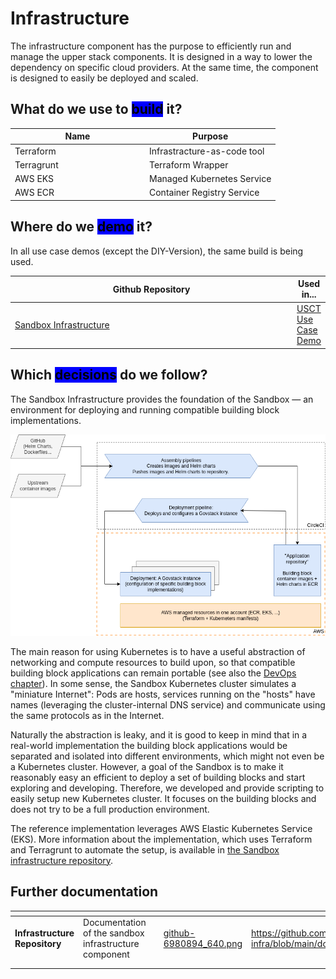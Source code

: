 # Infrastructure

The infrastructure component has the purpose to efficiently run and manage the upper stack components. It is designed in a way to lower the dependency on specific cloud providers. At the same time, the component is designed to easily be deployed and scaled.

## What do we use to <mark style="background-color:blue;">build</mark> it?

<table><thead><tr><th width="201">Name</th><th>Purpose</th></tr></thead><tbody><tr><td>Terraform</td><td>Infrastracture-as-code tool</td></tr><tr><td>Terragrunt</td><td>Terraform Wrapper</td></tr><tr><td>AWS EKS</td><td>Managed Kubernetes Service</td></tr><tr><td>AWS ECR</td><td>Container Registry Service</td></tr></tbody></table>

## Where do we <mark style="background-color:blue;">demo</mark> it?

In all use case demos (except the DIY-Version), the same build is being used.

<table><thead><tr><th width="498">Github Repository</th><th>Used in...</th></tr></thead><tbody><tr><td><a href="https://github.com/GovStackWorkingGroup/sandbox-infra">Sandbox Infrastructure</a></td><td><a href="../access-demos/usct-use-case.md">USCT Use Case Demo</a></td></tr></tbody></table>

## Which <mark style="background-color:blue;">decisions</mark> do we follow?

The Sandbox Infrastructure provides the foundation of the Sandbox — an environment for deploying and running compatible building block implementations.

![Sandbox infrastructure diagram](assets/sandbox-infrastructure-2.drawio.png)

The main reason for using Kubernetes is to have a useful abstraction of networking and compute resources to build upon, so that compatible building block applications can remain portable (see also the [DevOps chapter](devops.md)). In some sense, the Sandbox Kubernetes cluster simulates a "miniature Internet": Pods are hosts, services running on the "hosts" have names (leveraging the cluster-internal DNS service) and communicate using the same protocols as in the Internet.

Naturally the abstraction is leaky, and it is good to keep in mind that in a real-world implementation the building block applications would be separated and isolated into different environments, which might not even be a Kubernetes cluster. However, a goal of the Sandbox is to make it reasonably easy an efficient to deploy a set of building blocks and start exploring and developing. Therefore, we developed and provide scripting to easily setup new Kubernetes cluster. It focuses on the building blocks and does not try to be a full production environment.

The reference implementation leverages AWS Elastic Kubernetes Service (EKS). More information about the implementation, which uses Terraform and Terragrunt to automate the setup, is available in [the Sandbox infrastructure repository](https://github.com/GovStackWorkingGroup/sandbox-infra).

## Further documentation

<table data-view="cards"><thead><tr><th></th><th></th><th></th><th data-hidden data-card-cover data-type="files"></th><th data-hidden data-card-target data-type="content-ref"></th></tr></thead><tbody><tr><td><strong>Infrastructure Repository</strong></td><td>Documentation of the sandbox infrastructure component</td><td></td><td><a href="../.gitbook/assets/github-6980894_640.png">github-6980894_640.png</a></td><td><a href="https://github.com/GovStackWorkingGroup/sandbox-infra/blob/main/docs/1-main.md">https://github.com/GovStackWorkingGroup/sandbox-infra/blob/main/docs/1-main.md</a></td></tr><tr><td></td><td></td><td></td><td></td><td></td></tr><tr><td></td><td></td><td></td><td></td><td></td></tr></tbody></table>
